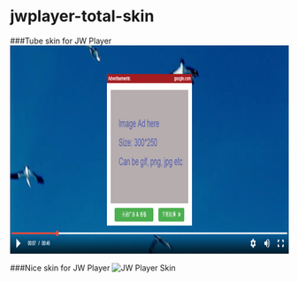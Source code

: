 # jwplayer-total-skin

###Tube skin for JW Player
<img height="377px" src="https://raw.githubusercontent.com/tankvn/jwplayer-total-skin/master/skin2.jpg" alt="JW Player Tube Skin" title="JW Player Tube Skin"/>

###Nice skin for  JW Player
<img height="175px" src="https://one-onedesigns1.netdna-ssl.com/media/mediaelementjs-skin-large.jpg" alt="JW Player Skin" title="JW Player Skin"/>
